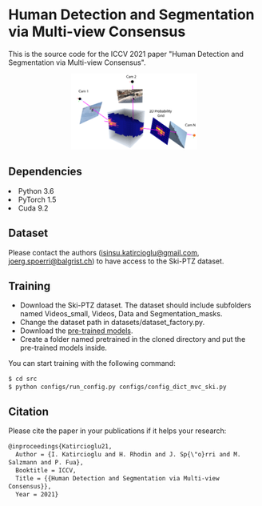 # Human Detection and Segmentation via Multi-view Consensus 
This is the source code for the ICCV 2021 paper "Human Detection and Segmentation via Multi-view Consensus".
<p align="center">
<img src="multiview_consensus.png" width="50%" height="50%">
</p>

## Dependencies
<li> Python 3.6
<li> PyTorch 1.5
<li> Cuda 9.2
	
## Dataset
Please contact the authors (isinsu.katircioglu@gmail.com, joerg.spoerri@balgrist.ch) to have access to the Ski-PTZ dataset.
  
## Training
  - Download the Ski-PTZ dataset. The dataset should include subfolders named Videos_small, Videos, Data and Segmentation_masks.
  - Change the dataset path in datasets/dataset_factory.py. 
  - Download the [pre-trained models](https://drive.google.com/drive/folders/1oeY6SQwMwXiQJReDv-5dTyZcp_WBPofj?usp=sharing).
  - Create a folder named pretrained in the cloned directory and put the pre-trained models inside.
  
  You can start training with the following command:
```
$ cd src
$ python configs/run_config.py configs/config_dict_mvc_ski.py
```
 ## Citation
  Please cite the paper in your publications if it helps your research:
  ```
@inproceedings{Katircioglu21,
	Author = {I. Katircioglu and H. Rhodin and J. Sp{\"o}rri and M. Salzmann and P. Fua},
	Booktitle = ICCV,
	Title = {{Human Detection and Segmentation via Multi-view Consensus}},
	Year = 2021}
```
